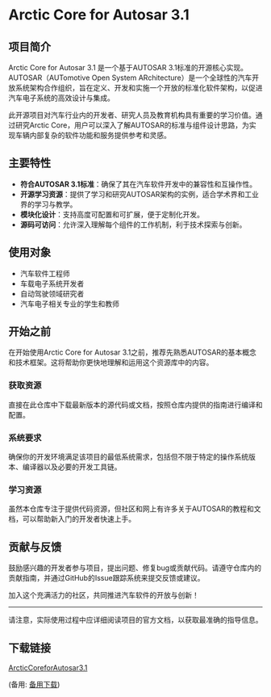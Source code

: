  # Arctic Core for Autosar 3.1

 ## 项目简介

 Arctic Core for Autosar 3.1 是一个基于AUTOSAR 3.1标准的开源核心实现。AUTOSAR（AUTomotive Open System ARchitecture）是一个全球性的汽车开放系统架构合作组织，旨在定义、开发和实施一个开放的标准化软件架构，以促进汽车电子系统的高效设计与集成。

 此开源项目对汽车行业内的开发者、研究人员及教育机构具有重要的学习价值。通过研究Arctic Core，用户可以深入了解AUTOSAR的标准与组件设计思路，为实现车辆内部复杂的软件功能和服务提供参考和灵感。

 ## 主要特性

 - **符合AUTOSAR 3.1标准**：确保了其在汽车软件开发中的兼容性和互操作性。
 - **开源学习资源**：提供了学习和研究AUTOSAR架构的实例，适合学术界和工业界的学习与教学。
 - **模块化设计**：支持高度可配置和可扩展，便于定制化开发。
 - **源码可访问**：允许深入理解每个组件的工作机制，利于技术探索与创新。

 ## 使用对象

 - 汽车软件工程师
 - 车载电子系统开发者
 - 自动驾驶领域研究者
 - 汽车电子相关专业的学生和教师

 ## 开始之前

 在开始使用Arctic Core for Autosar 3.1之前，推荐先熟悉AUTOSAR的基本概念和技术框架。这将帮助你更快地理解和运用这个资源库中的内容。

 ### 获取资源

 直接在此仓库中下载最新版本的源代码或文档，按照仓库内提供的指南进行编译和配置。

 ### 系统要求

 确保你的开发环境满足该项目的最低系统需求，包括但不限于特定的操作系统版本、编译器以及必要的开发工具链。

 ### 学习资源

 虽然本仓库专注于提供代码资源，但社区和网上有许多关于AUTOSAR的教程和文档，可以帮助新入门的开发者快速上手。

 ## 贡献与反馈

 鼓励感兴趣的开发者参与项目，提出问题、修复bug或贡献代码。请遵守仓库内的贡献指南，并通过GitHub的Issue跟踪系统来提交反馈或建议。

 加入这个充满活力的社区，共同推进汽车软件的开放与创新！

 ---

 请注意，实际使用过程中应详细阅读项目的官方文档，以获取最准确的指导信息。

 ## 下载链接
 [ArcticCoreforAutosar3.1](https://pan.quark.cn/s/2fa88d7f4893) 

 (备用: [备用下载](https://pan.baidu.com/s/1l3NkF_rt_P-_tMefLuLGdA?pwd=1234))
